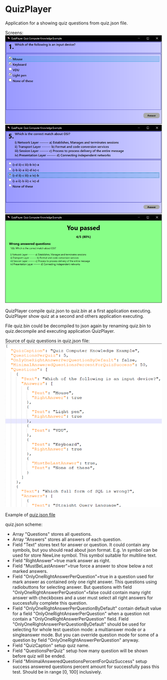 # QuizPlayer
Application for a showing quiz questions from quiz.json file.

Screens:
![This is an image](/assets/checkedquestion.png)
![This is an image](/assets/radioquestion.png)
![This is an image](/assets/quizresults.png)

QuizPlayer compile quiz.json to quiz.bin at a first application executing.
QuizPlayer show quiz at a second and others application executing.

File quiz.bin could be decompiled to json again by renaming quiz.bin to quiz.decompile and executing application QuizPlayer.

Source of quiz questions in quiz.json file:
![This is an image](/assets/quizjson.png)

Example of [quiz.json file](QuizPlayer/quiz.json)

quiz.json scheme:
* Array "Questions" stores all questions.
* Array "Answers" stores all answers of each question.
* Field "Text" stores text for answer or question. It could contain any symbols, but you should read about json format. E.g. \n symbol can be used for store NewLine symbol. This symbol suitable for multiline text.
* Field "RightAnswer"=true mark answer as right.
* Field "MustBeLastAnswer"=true force a answer to show below a not marked answers.
* Field "OnlyOneRightAnswerPerQuestion"=true in a question used for mark answer as contained only one right answer. This questions using radiobuttons for selecting answer. But questions with field "OnlyOneRightAnswerPerQuestion"=false could contain many right answer with checkboxes and a user must select all right answers for successfully complete this question.
* Field "OnlyOneRightAnswerPerQuestionByDefault" contain default value for a field "OnlyOneRightAnswerPerQuestion" when a question not contain a "OnlyOneRightAnswerPerQuestion" field. Field "OnlyOneRightAnswerPerQuestionByDefault" should be used for selecting for whole test question mode: a multianswer mode or a singleanswer mode. But you can override question mode for some of a question by field "OnlyOneRightAnswerPerQuestion" anyway.
* Field "QuizCaption" setup quiz name.
* Field "QuestionsPerQuiz" setup how many question will be shown before quiz will be ended.
* Field "MinimalAnsweredQuestionsPercentForQuizSuccess" setup success answered questions percent amount for successfully pass this test. Should be in range [0, 100] inclusively.
